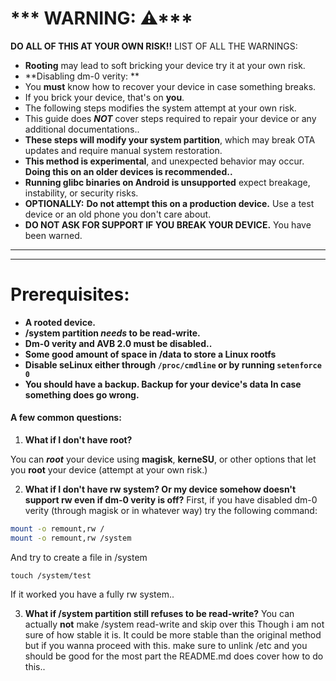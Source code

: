 # *** WARNING: ⚠***
**DO ALL OF THIS AT YOUR OWN RISK!!**
LIST OF ALL THE WARNINGS:
* **Rooting** may lead to soft bricking your device try it at your own risk.
* **Disabling dm-0 verity: **
* You **must** know how to recover your device in case something breaks.
* If you brick your device, that's on **you**.
* The following steps modifies the system attempt at your own risk. 
* This guide does ***NOT*** cover steps required to repair your device or any additional documentations..
* **These steps will modify your system partition**, which may break OTA updates and require manual system restoration.
* **This method is experimental**, and unexpected behavior may occur. **Doing this on an older devices is recommended..**
* **Running glibc binaries on Android is unsupported** expect breakage, instability, or security risks.
* **OPTIONALLY:** **Do not attempt this on a production device.** Use a test device or an old phone you don't care about.
* **DO NOT ASK FOR SUPPORT IF YOU BREAK YOUR DEVICE.** You have been warned.
---
---
# Prerequisites:
* **A rooted device.**
* **/system partition *needs* to be read-write.**
* **Dm-0 verity and AVB 2.0 must be disabled..**
* **Some good amount of space in /data to store a Linux rootfs**
* **Disable seLinux either through `/proc/cmdline` or by running `setenforce 0`**
* **You should have a backup. Backup for your device's data In case something does go wrong.**

#### A few common questions:
1. **What if I don't have root?**

You can ***root*** your device using **magisk**, **kerneSU**, or other options that let you **root** your device (attempt at your own risk.)

2. **What if I don't have rw system? Or my device somehow doesn't support rw even if dm-0 verity is off?**
First, if you have disabled dm-0 verity (through magisk or in whatever way) try the following command:
```sh
mount -o remount,rw /
mount -o remount,rw /system
```
And try to create a file in /system
```
touch /system/test
```
If it worked you have a fully rw system..

3. **What if /system partition still refuses to be read-write?**
You can actually **not** make /system read-write and skip over this Though i am not sure of how stable it is. It could be more stable than the original method but if you wanna proceed with this. make sure to unlink /etc and you should be good for the most part the README.md does cover how to do this..
